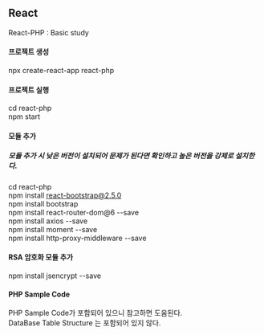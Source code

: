 ## React
React-PHP : Basic study

#### 프로젝트 생성
npx create-react-app react-php

#### 프로젝트 실행
cd react-php  
npm start  

#### 모듈 추가 
##### 모듈 추가 시 낮은 버전이 설치되어 문제가 된다면 확인하고 높은 버전을 강제로 설치한다.
cd react-php  
npm install react-bootstrap@2.5.0   
npm install bootstrap  
npm install react-router-dom@6 --save   
npm install axios --save   
npm install moment --save   
npm install http-proxy-middleware --save  

#### RSA 암호화 모듈 추가
npm install jsencrypt --save  

#### PHP Sample Code
PHP Sample Code가 포함되어 있으니 참고하면 도움된다.  
DataBase Table Structure 는 포함되어 있지 않다.  
